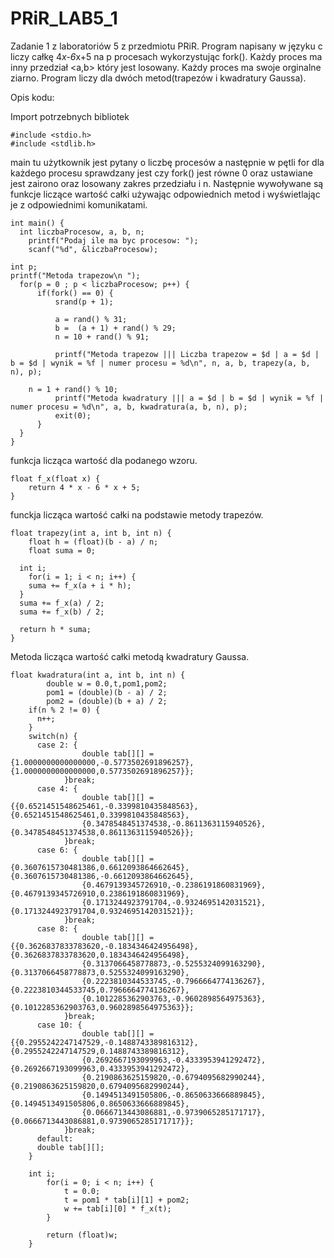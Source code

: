 # PRiR_LAB5_1

Zadanie 1 z laboratoriów 5 z przedmiotu PRiR.
Program napisany w języku c liczy całkę 4*x-6*x+5 na p procesach wykorzystując fork(). 
Każdy proces ma inny przedział <a,b> który jest losowany. Każdy proces ma swoje orginalne ziarno. Program liczy dla dwóch metod(trapezów i kwadratury Gaussa).

Opis kodu:

Import potrzebnych bibliotek

    #include <stdio.h>
    #include <stdlib.h>

main tu użytkownik jest pytany o liczbę procesów a następnie w pętli for dla każdego procesu sprawdzany jest czy fork() jest równe 0 oraz ustawiane jest zairono oraz losowany zakres przedziału i n. Następnie wywoływane są funkcje liczące wartość całki używając odpowiednich metod i wyświetlając je z odpowiednimi komunikatami.

    int main() {
      int liczbaProcesow, a, b, n;
        printf("Podaj ile ma byc procesow: ");
        scanf("%d", &liczbaProcesow);

    int p;
    printf("Metoda trapezow\n ");
      for(p = 0 ; p < liczbaProcesow; p++) {
          if(fork() == 0) {
              srand(p + 1);

              a = rand() % 31;
              b =  (a + 1) + rand() % 29;
              n = 10 + rand() % 91;

              printf("Metoda trapezow ||| Liczba trapezow = $d | a = $d | b = $d | wynik = %f | numer procesu = %d\n", n, a, b, trapezy(a, b, n), p);

        n = 1 + rand() % 10;		
              printf("Metoda kwadratury ||| a = $d | b = $d | wynik = %f | numer procesu = %d\n", a, b, kwadratura(a, b, n), p);
              exit(0);
          }
      }
    }
    
funkcja licząca wartość dla podanego wzoru.
    
    float f_x(float x) {
        return 4 * x - 6 * x + 5;
    }
    
funckja licząca wartość całki na podstawie metody trapezów.

    float trapezy(int a, int b, int n) {
        float h = (float)(b - a) / n;
        float suma = 0;

      int i;
        for(i = 1; i < n; i++) {
        suma += f_x(a + i * h);
      }
      suma += f_x(a) / 2;
      suma += f_x(b) / 2;

      return h * suma;
    }
    
Metoda licząca wartość całki metodą kwadratury Gaussa.

    float kwadratura(int a, int b, int n) {
            double w = 0.0,t,pom1,pom2;
            pom1 = (double)(b - a) / 2;
            pom2 = (double)(b + a) / 2;
        if(n % 2 != 0) {
          n++;
        }
        switch(n) {
          case 2: {
                    double tab[][] = {1.0000000000000000,-0.5773502691896257}, {1.0000000000000000,0.5773502691896257}};
                }break;
          case 4: {
                    double tab[][] = {{0.6521451548625461,-0.3399810435848563}, {0.6521451548625461,0.3399810435848563},
                    {0.3478548451374538,-0.8611363115940526}, {0.3478548451374538,0.8611363115940526}};
                }break;
          case 6: {
                    double tab[][] = {0.3607615730481386,0.6612093864662645}, {0.3607615730481386,-0.6612093864662645},
                    {0.4679139345726910,-0.2386191860831969}, {0.4679139345726910,0.2386191860831969},
                    {0.1713244923791704,-0.9324695142031521}, {0.1713244923791704,0.9324695142031521}};
                }break;
          case 8: {
                    double tab[][] = {{0.3626837833783620,-0.1834346424956498}, {0.3626837833783620,0.1834346424956498},
                    {0.3137066458778873,-0.5255324099163290}, {0.3137066458778873,0.5255324099163290},
                    {0.2223810344533745,-0.7966664774136267}, {0.2223810344533745,0.7966664774136267},
                    {0.1012285362903763,-0.9602898564975363}, {0.1012285362903763,0.9602898564975363}};
                }break;
          case 10: {
                    double tab[][] = {{0.2955242247147529,-0.1488743389816312}, {0.2955242247147529,0.1488743389816312},
                    {0.2692667193099963,-0.4333953941292472}, {0.2692667193099963,0.4333953941292472},
                    {0.2190863625159820,-0.6794095682990244}, {0.2190863625159820,0.6794095682990244},
                    {0.1494513491505806,-0.8650633666889845}, {0.1494513491505806,0.8650633666889845},
                    {0.0666713443086881,-0.9739065285171717}, {0.0666713443086881,0.9739065285171717}};
                }break;
          default:
          double tab[][];
        }

        int i;
            for(i = 0; i < n; i++) {
                t = 0.0;
                t = pom1 * tab[i][1] + pom2;
                w += tab[i][0] * f_x(t);
            }

            return (float)w;
        }
